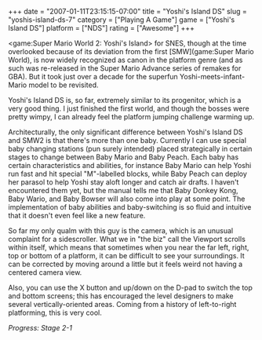 +++
date = "2007-01-11T23:15:15-07:00"
title = "Yoshi's Island DS"
slug = "yoshis-island-ds-7"
category = ["Playing A Game"]
game = ["Yoshi's Island DS"]
platform = ["NDS"]
rating = ["Awesome"]
+++

<game:Super Mario World 2: Yoshi's Island> for SNES, though at the time overlooked because of its deviation from the first [SMW](game:Super Mario World), is now widely recognized as canon in the platform genre (and as such was re-released in the Super Mario Advance series of remakes for GBA).  But it took just over a decade for the superfun Yoshi-meets-infant-Mario model to be revisited.

Yoshi's Island DS is, so far, extremely similar to its progenitor, which is a very good thing.  I just finished the first world, and though the bosses were pretty wimpy, I can already feel the platform jumping challenge warming up.

Architecturally, the only significant difference between Yoshi's Island DS and SMW2 is that there's more than one baby.  Currently I can use special baby changing stations (pun surely intended) placed strategically in certain stages to change between Baby Mario and Baby Peach.  Each baby has certain characteristics and abilities, for instance Baby Mario can help Yoshi run fast and hit special "M"-labelled blocks, while Baby Peach can deploy her parasol to help Yoshi stay aloft longer and catch air drafts.  I haven't encountered them yet, but the manual tells me that Baby Donkey Kong, Baby Wario, and Baby Bowser will also come into play at some point.  The implementation of baby abilities and baby-switching is so fluid and intuitive that it doesn't even feel like a new feature.

So far my only qualm with this guy is the camera, which is an unusual complaint for a sidescroller.  What we in "the biz" call the Viewport scrolls within itself, which means that sometimes when you near the far left, right, top or bottom of a platform, it can be difficult to see your surroundings.  It can be corrected by moving around a little but it feels weird not having a centered camera view.

Also, you can use the X button and up/down on the D-pad to switch the top and bottom screens; this has encouraged the level designers to make several vertically-oriented areas.  Coming from a history of left-to-right platforming, this is very cool.

<i>Progress: Stage 2-1</i>